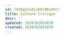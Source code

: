 ```yaml
---
id: lH3OgSIudj16XrNDsUhCr
title: Culture Critique
desc: ''
updated: 1639762693870
created: 1639762693870
---
```


